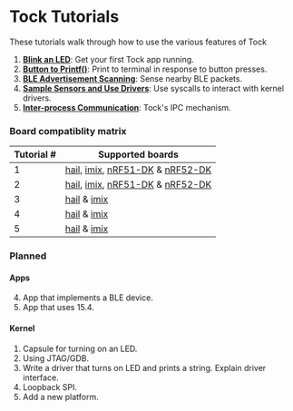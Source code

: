 Tock Tutorials
==============

These tutorials walk through how to use the various features of Tock

1. **[Blink an LED](01_running_blink.md)**: Get your first Tock app running.
1. **[Button to Printf()](02_button_print.md)**: Print to terminal in response to button presses.
1. **[BLE Advertisement Scanning](03_ble_scan.md)**: Sense nearby BLE packets.
1. **[Sample Sensors and Use Drivers](04_sensors_and_drivers.md)**: Use syscalls to interact with kernel drivers.
1. **[Inter-process Communication](05_ipc.md)**: Tock's IPC mechanism.

### Board compatiblity matrix

| Tutorial #    | Supported boards                |
|---------------|---------------------------------|
| 1             | [hail](../../boards/hail), [imix](../../boards/imix), [nRF51-DK](../../boards/nrf51dk) & [nRF52-DK](../../boards/nrf52dk) |
| 2             | [hail](../../boards/hail), [imix](../../boards/imix), [nRF51-DK](../../boards/nrf51dk) & [nRF52-DK](../../boards/nrf52dk) |
| 3             | [hail](../../boards/hail) & [imix](../../boards/imix)|
| 4             | [hail](../../boards/hail) & [imix](../../boards/imix)|
| 5             | [hail](../../boards/hail) & [imix](../../boards/imix)|

### Planned

#### Apps
4. App that implements a BLE device.
5. App that uses 15.4.


#### Kernel
1. Capsule for turning on an LED.
2. Using JTAG/GDB.
3. Write a driver that turns on LED and prints a string. Explain driver interface.
4. Loopback SPI.
5. Add a new platform.
